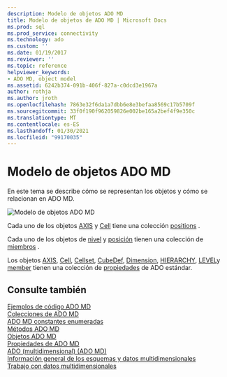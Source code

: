 ```yaml
---
description: Modelo de objetos ADO MD
title: Modelo de objetos de ADO MD | Microsoft Docs
ms.prod: sql
ms.prod_service: connectivity
ms.technology: ado
ms.custom: ''
ms.date: 01/19/2017
ms.reviewer: ''
ms.topic: reference
helpviewer_keywords:
- ADO MD, object model
ms.assetid: 6242b374-091b-406f-827a-c0dcd3e1967a
author: rothja
ms.author: jroth
ms.openlocfilehash: 7863e32f6da1a7dbb6e8e3befaa8569c17b5709f
ms.sourcegitcommit: 33f0f190f962059826e002be165a2bef4f9e350c
ms.translationtype: MT
ms.contentlocale: es-ES
ms.lasthandoff: 01/30/2021
ms.locfileid: "99170035"
---
```

# <a name="ado-md-object-model"></a>Modelo de objetos ADO MD
En este tema se describe cómo se representan los objetos y cómo se relacionan en ADO MD.  
  
 ![Modelo de objetos ADO MD](../../../ado/reference/ado-md-api/media/ado_md_object_model.gif "ADO_MD_object_model")  
  
 Cada uno de los objetos [AXIS](./axis-object-ado-md.md) y [Cell](./cell-object-ado-md.md) tiene una colección [positions](./positions-collection-ado-md.md) .  
  
 Cada uno de los objetos de [nivel](./level-object-ado-md.md) y [posición](./position-object-ado-md.md) tienen una colección de [miembros](./members-collection-ado-md.md) .  
  
 Los objetos [AXIS](./axis-object-ado-md.md), [Cell](./cell-object-ado-md.md), [Cellset](./cellset-object-ado-md.md), [CubeDef](./cubedef-object-ado-md.md), [Dimension](./dimension-object-ado-md.md), [HIERARCHY](./hierarchy-object-ado-md.md), [LEVEL](./level-object-ado-md.md)y [member](./member-object-ado-md.md) tienen una colección de [propiedades](../ado-api/properties-collection-ado.md) de ADO estándar.  
  
## <a name="see-also"></a>Consulte también  
 [Ejemplos de código ADO MD](./ado-md-code-examples.md)   
 [Colecciones de ADO MD](./ado-md-collections.md)   
 [ADO MD constantes enumeradas](./ado-md-enumerated-constants.md)   
 [Métodos ADO MD](./ado-md-methods.md)   
 [Objetos ADO MD](./ado-md-objects.md)   
 [Propiedades de ADO MD](./ado-md-properties.md)   
 [ADO (multidimensional) (ADO MD)](../../guide/multidimensional/ado-multidimensional-ado-md.md)   
 [Información general de los esquemas y datos multidimensionales](../../guide/multidimensional/overview-of-multidimensional-schemas-and-data.md)   
 [Trabajo con datos multidimensionales](../../guide/multidimensional/working-with-multidimensional-data.md)
